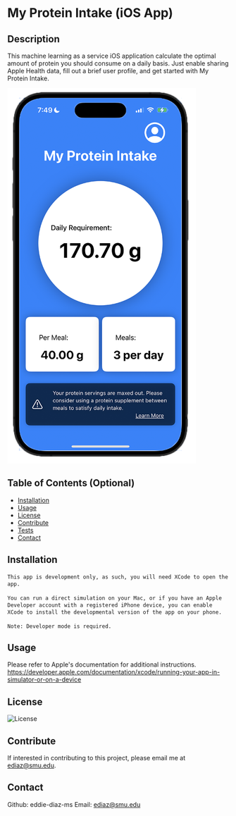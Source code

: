 # My Protein Intake (iOS App)

## Description

This machine learning as a service iOS application calculate the optimal amount of protein you should consume on a daily basis. Just enable sharing Apple Health data, fill out a brief user profile, and get started with My Protein Intake. 

![Screenshot](screen.png)

## Table of Contents (Optional)

- [Installation](#installation)
- [Usage](#usage)
- [License](#license)
- [Contribute](#contribute)
- [Tests](#tests)
- [Contact](#contact)

## Installation

```
This app is development only, as such, you will need XCode to open the app. 

You can run a direct simulation on your Mac, or if you have an Apple Developer account with a registered iPhone device, you can enable XCode to install the developmental version of the app on your phone. 

Note: Developer mode is required.
```

## Usage

Please refer to Apple's documentation for additional instructions. https://developer.apple.com/documentation/xcode/running-your-app-in-simulator-or-on-a-device

## License

![License](https://img.shields.io/badge/License-MIT-blue.svg)

## Contribute

If interested in contributing to this project, please email me at ediaz@smu.edu.

## Contact

Github: eddie-diaz-ms
Email: ediaz@smu.edu
